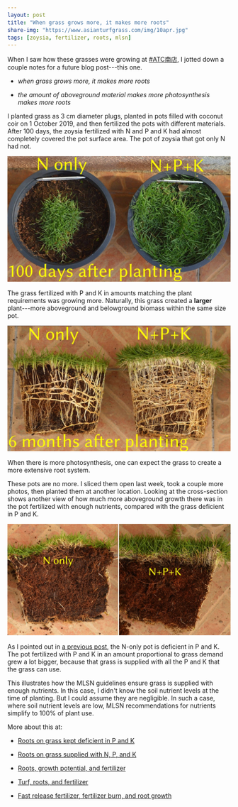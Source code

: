 ```yaml
---
layout: post
title: "When grass grows more, it makes more roots"
share-img: "https://www.asianturfgrass.com/img/10apr.jpg"
tags: [zoysia, fertilizer, roots, mlsn]
---
```


When I saw how these grasses were growing at [#ATC南店](https://twitter.com/hashtag/ATC%E5%8D%97%E5%BA%97?src=hashtag_click), I jotted down a couple notes for a future blog post---this one. 

* *when grass grows more, it makes more roots*

* *the amount of aboveground material makes more photosynthesis makes more roots*

I planted grass as 3 cm diameter plugs, planted in pots filled with coconut coir on 1 October 2019, and then fertilized the pots with different materials. After 100 days, the zoysia fertilized with N and P and K had almost completely covered the pot surface area. The pot of zoysia that got only N had not.

![zoysia 100 days after planting](/img/jan9.jpg)

The grass fertilized with P and K in amounts matching the plant requirements was growing more. Naturally, this grass created a **larger** plant---more aboveground and belowground biomass within the same size pot.

![zoysia roots after six months](/img/10apr.jpg)

When there is more photosynthesis, one can expect the grass to create a more extensive root system.

These pots are no more. I sliced them open last week, took a couple more photos, then planted them at another location. Looking at the cross-section shows another view of how much more aboveground growth there was in the pot fertilized with enough nutrients, compared with the grass deficient in P and K.

![cross section of zoysia fertilized with N and with NPK](/img/sliced.jpg)

As I pointed out in [a previous post](https://www.asianturfgrass.com/2020-04-03-roots-p-k-deficient-grass/), the N-only pot is deficient in P and K. The pot fertilized with P and K in an amount proportional to grass demand grew a lot bigger, because that grass is supplied with all the P and K that the grass can use.

This illustrates how the MLSN guidelines ensure grass is supplied with enough nutrients. In this case, I didn't know the soil nutrient levels at the time of planting. But I could assume they are negligible. In such a case, where soil nutrient levels are low, MLSN recommendations for nutrients simplify to 100% of plant use. 

More about this at:

* [Roots on grass kept deficient in P and K](https://www.asianturfgrass.com/2020-04-03-roots-p-k-deficient-grass/)

* [Roots on grass supplied with N, P, and K](https://www.asianturfgrass.com/2020-04-06-roots-with-n-p-k/)

* [Roots, growth potential, and fertilizer](https://www.blog.asianturfgrass.com/2016/05/roots-growth-potential-fertilizer.html)

* [Turf, roots, and fertilizer](https://www.blog.asianturfgrass.com/2017/06/of-turf-roots-and-fertilizer.html)

* [Fast release fertilizer, fertilizer burn, and root growth](https://www.blog.asianturfgrass.com/2016/09/fast-release-fertilizer-fertilizer-burn-and-root-growth.html)





